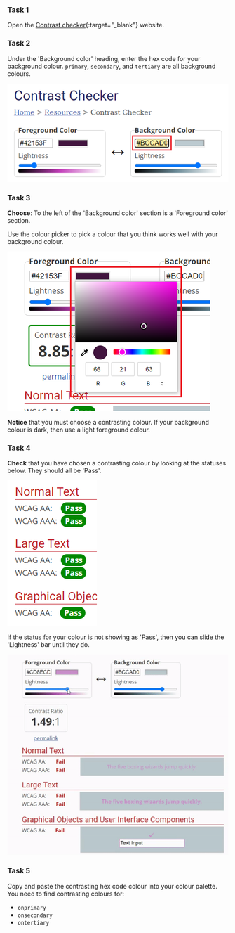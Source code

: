 
### Task 1

Open the [Contrast checker](https://webaim.org/resources/contrastchecker/){:target="_blank"} website.

### Task 2

Under the 'Background color' heading, enter the hex code for your background colour. `primary`, `secondary`, and `tertiary` are all background colours. 

![The contrast checker website. The hex code underneath the 'Background color' heading is highlighted.](images/back-color.png)

### Task 3

**Choose**: To the left of the 'Background color' section is a 'Foreground color' section. 

Use the colour picker to pick a colour that you think works well with your background colour. 

![The contrast checker website. The colour picker underneath the 'Foreground color' is highlighted.](images/fore-color.png)

**Notice** that you must choose a contrasting colour. If your background colour is dark, then use a light foreground colour. 

### Task 4

**Check** that you have chosen a contrasting colour by looking at the statuses below. They should all be 'Pass'.

![The contrast checker website. All of the statuses display the word: 'Pass'.](images/pass.PNG)

If the status for your colour is not showing as 'Pass', then you can slide the 'Lightness' bar until they do.

![Animation of the status bar being moved to the left and the statuses changing to 'Pass'.](images/adjust-contrast.gif)

### Task 5

Copy and paste the contrasting hex code colour into your colour palette. You need to find contrasting colours for:

+ `onprimary`
+ `onsecondary`
+ `ontertiary`




